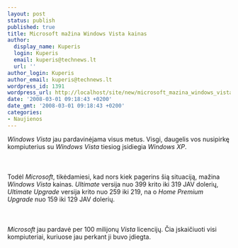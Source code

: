 ```yaml
---
layout: post
status: publish
published: true
title: Microsoft mažina Windows Vista kainas
author:
  display_name: Kuperis
  login: Kuperis
  email: kuperis@technews.lt
  url: ''
author_login: Kuperis
author_email: kuperis@technews.lt
wordpress_id: 1391
wordpress_url: http://localhost/site/new/microsoft_mazina_windows_vista_kainas/
date: '2008-03-01 09:18:43 +0200'
date_gmt: '2008-03-01 09:18:43 +0200'
categories:
- Naujienos
---
```

<p><i>Windows Vista</i> jau pardavinėjama visus metus. Visgi, daugelis vos nusipirkę kompiuterius su <i>Windows Vista</i> tiesiog įsidiegia <i>Windows XP</i>.<br />
<br><br />
<br>Todėl <i>Microsoft</i>, tikėdamiesi, kad nors kiek pagerins šią situaciją, mažina <i>Windows Vista</i> kainas. <i>Ultimate</i> versija nuo 399 krito iki 319 JAV dolerių, <i> Ultimate Upgrade</i> versija krito nuo 259 iki 219, na o <i>Home Premium Upgrade</i> nuo 159 iki 129 JAV dolerių.<br />
<br><br />
<br><i>Microsoft</i> jau pardavė per 100 milijonų <i>Vista</i> licencijų. Čia įskaičiuoti visi kompiuteriai, kuriuose jau perkant ji buvo įdiegta.  </p>
